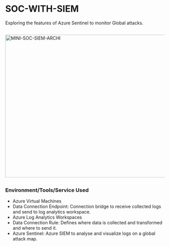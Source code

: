 # SOC-WITH-SIEM
 Exploring the features of Azure Sentinel to monitor Global attacks. 

##

<img src="https://github.com/azak00/SOC-WITH-SIEM/assets/26345001/43742caa-cffe-4972-aa2f-855d5074e2ca" alt="MINI-SOC-SIEM-ARCHI" style="height: 450px; width:850;"/> 

## 

### Environment/Tools/Service Used

- Azure Virtual Machines
- Data Connection Endpoint: Connection bridge to receive collected logs and send to log analytics workspace. 
- Azure Log Analytics Workspaces
- Data Connection Rule: Defines where data is collected and transformed and where to send it.
- Azure Sentinel: Azure SIEM to analyse and visualize logs on a global attack map. 



<!--
![Mini-Soc with SIEM](https://github.com/azak00/SOC-WITH-SIEM/assets/26345001/43742caa-cffe-4972-aa2f-855d5074e2ca)






